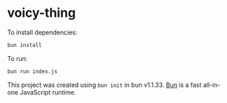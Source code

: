 # voicy-thing

To install dependencies:

```bash
bun install
```

To run:

```bash
bun run index.js
```

This project was created using `bun init` in bun v1.1.33. [Bun](https://bun.sh) is a fast all-in-one JavaScript runtime.
